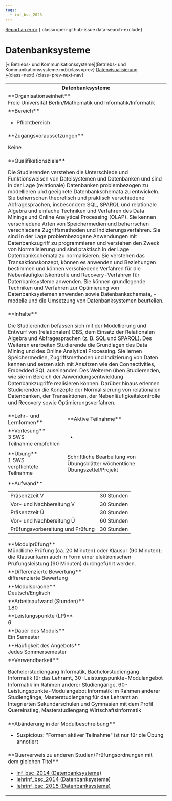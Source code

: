 ```yaml
---
tags:
  - inf_bsc_2023
---
```

[Report an error](https://github.com/SGSSGene/FUB-SUP/issues/new?title=Error%20in%20%22Datenbanksysteme%22&body=There%20seems%20to%20be%20an%20error%20in%20module%20%22Datenbanksysteme%22%2E%0A%0A%3CDescribe%20here%20a%20slightly%20more%20detailed%20description%20of%20what%20is%20wrong%3E&labels=bug)
{ class=open-github-issue data-search-exclude}

# Datenbanksysteme

[« Betriebs- und Kommunikationssysteme](Betriebs- und Kommunikationssysteme.md){class=prev}
[Datenvisualisierung »](Datenvisualisierung.md){class=next}
{class=prev-next-nav}

<table markdown id="moduledesc">
<tr markdown class="moduledesc_head"><th colspan="2">Datenbanksysteme </th></tr>
<tr markdown><td colspan="2">**Organisationseinheit**   <br>Freie Universität Berlin/Mathematik und Informatik/Informatik</td></tr>

<tr markdown><td colspan="2">**Bereich**<br>


- Pflichtbereich

</td></tr>

<tr markdown><td colspan="2">**Zugangsvoraussetzungen** <br>

Keine


</td></tr>
<tr markdown><td colspan="2">**Qualifikationsziele**    <br>

Die Studierenden verstehen die Unterschiede und Funktionsweisen von
Dateisystemen und Datenbanken und sind in der Lage (relationale) Datenbanken
problembezogen zu modellieren und geeignete Datenbankschemata zu entwickeln.
Sie beherrschen theoretisch und praktisch verschiedene Abfragesprachen,
insbesondere SQL, SPARQL und relationale Algebra und einfache Techniken und
Verfahren des Data Minings und Online Analytical Processing (OLAP). Sie
kennen verschiedene Arten von Speichermedien und beherrschen verschiedene
Zugriffsmethoden und Indizierungsverfahren. Sie sind in der Lage
problembezogene Anwendungen mit Datenbankzugriff zu programmieren und
verstehen den Zweck von Normalisierung und sind praktisch in der Lage
Datenbankschemata zu normalisieren. Sie verstehen das Transaktionskonzept,
können es anwenden und Beziehungen bestimmen und können verschiedene
Verfahren für die Nebenläufigkeitskontrolle und Recovery-Verfahren für
Datenbanksysteme anwenden. Sie können grundlegende Techniken und Verfahren
zur Optimierung von Datenbanksystemen anwenden sowie Datenbankschemata,
-modelle und die Umsetzung von Datenbanksystemen beurteilen.


</td></tr>
<tr markdown><td colspan="2">**Inhalte**                <br>

Die Studierenden befassen sich mit der Modellierung und Entwurf von
(relationalen) DBS, dem Einsatz der Relationalen Algebra und Abfragesprachen
(z. B. SQL und SPARQL). Des Weiteren erarbeiten Studierende die Grundlagen
des Data Mining und des Online Analytical Processing. Sie lernen
Speichermedien, Zugriffsmethoden und Indizierung von Daten kennen und setzen
sich mit Ansätzen wie den Connectivities, Embedded SQL auseinander. Des
Weiteren üben Studierenden, wie sie im Bereich der Anwendungsentwicklung
Datenbankzugriffe realisieren können. Darüber hinaus erlernen Studierenden
die Konzepte der Normalisierung von relationalen Datenbanken, der
Transaktionen, der Nebenläufigkeitskontrolle und Recovery sowie
Optimierungsverfahren.


</td></tr>

<tr markdown><td>**Lehr- und Lernformen**</td><td>**Aktive Teilnahme**</td></tr>
<tr markdown><td> **Vorlesung** <br>3 SWS <br> Teilnahme empfohlen</td><td>

-
</td></tr>
<tr markdown><td> **Übung** <br>1 SWS <br> verpflichtete Teilnahme</td><td>

Schriftliche Bearbeitung von Übungsblätter wöchentliche Übungszettel/Projekt
</td></tr>
<tr markdown><td colspan="2">**Aufwand**                <br>
<table class="aufwand_table">
<tr><td>Präsenzzeit V</td><td>30 Stunden</td></tr>
<tr><td>Vor- und Nachbereitung V</td><td>30 Stunden</td></tr>
<tr><td>Präsenzzeit Ü</td><td>30 Stunden</td></tr>
<tr><td>Vor- und Nachbereitung Ü</td><td>60 Stunden</td></tr>
<tr><td>Prüfungsvorbereitung und Prüfung</td><td>30 Stunden</td></tr>
</table>

</td></tr>
<tr markdown><td colspan="2">**Modulprüfung**             <br>Mündliche Prüfung (ca. 20 Minuten) oder Klausur (90 Minuten); die Klausur
kann auch in Form einer elektronischen Prüfungsleistung (90 Minuten)
durchgeführt werden.


</td></tr>
<tr markdown><td colspan="2">**Differenzierte Bewertung** <br>differenzierte Bewertung

</td></tr>
<tr markdown><td colspan="2">**Modulsprache**             <br>Deutsch/Englisch</td></tr>
<tr markdown><td colspan="2">**Arbeitsaufwand (Stunden)** <br>180</td></tr>
<tr markdown><td colspan="2">**Leistungspunkte (LP)**     <br>6</td></tr>
<tr markdown><td colspan="2">**Dauer des Moduls**         <br>Ein Semester</td></tr>
<tr markdown><td colspan="2">**Häufigkeit des Angebots**  <br>Jedes Sommersemester</td></tr>
<tr markdown><td colspan="2">**Verwendbarkeit**           <br>

Bachelorstudiengang Informatik, Bachelorstudiengang Informatik für das
Lehramt, 30-Leistungspunkte-Modulangebot Informatik im Rahmen anderer
Studiengänge, 60-Leistungspunkte-Modulangebot Informatik im Rahmen anderer
Studiengänge, Masterstudiengang für das Lehramt an Integrierten
Sekundarschulen und Gymnasien mit dem Profil Quereinstieg, Masterstudiengang
Wirtschaftsinformatik


</td></tr>
<tr markdown><td colspan="2">**Abänderung in der Modulbeschreibung**<br>


- Suspicious: "Formen aktiver Teilnahme" ist nur für die Übung annotiert

</td></tr>

<tr markdown><td colspan="2">**Querverweis zu anderen Studien/Prüfungsordnungen mit dem gleichen Titel**<br>


- [inf_bsc_2014 (Datenbanksysteme)](../../inf_bsc_2014/modules/Datenbanksysteme.md)
- [lehrinf_bsc_2014 (Datenbanksysteme)](../../lehrinf_bsc_2014/modules/Datenbanksysteme.md)
- [lehrinf_bsc_2015 (Datenbanksysteme)](../../lehrinf_bsc_2015/modules/Datenbanksysteme.md)

</td></tr>

</table>
